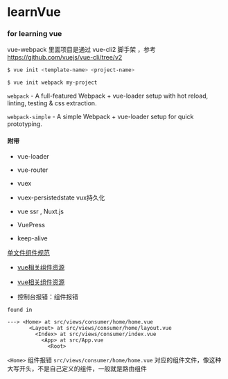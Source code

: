 # learnVue

### for learning vue

vue-webpack 里面项目是通过 vue-cli2 脚手架 ，参考 https://github.com/vuejs/vue-cli/tree/v2

``` bash
$ vue init <template-name> <project-name>
```

``` bash
$ vue init webpack my-project
```

`webpack` - A full-featured Webpack + vue-loader setup with hot reload, linting, testing & css extraction.

`webpack-simple` - A simple Webpack + vue-loader setup for quick prototyping.

#### 附带

* vue-loader

* vue-router
* vuex
* vuex-persistedstate vux持久化
* vue ssr , Nuxt.js

* VuePress

* keep-alive

[单文件组件规范](https://vue-loader.vuejs.org/zh/spec.html)

* [vue相关组件资源](https://github.com/vuejs/awesome-vue)
* [vue相关组件资源](https://www.awesomes.cn/subject/8311014)


* 控制台报错：组件报错
```
found in

---> <Home> at src/views/consumer/home/home.vue
       <Layout> at src/views/consumer/home/layout.vue
         <Index> at src/views/consumer/index.vue
           <App> at src/App.vue
             <Root>
```
`<Home>` 组件报错 `src/views/consumer/home/home.vue` 对应的组件文件，像这种大写开头，不是自己定义的组件，一般就是路由组件